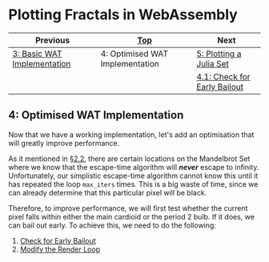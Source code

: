 # Plotting Fractals in WebAssembly

| Previous | [Top](/chriswhealy/plotting-fractals-in-webassembly) | Next
|---|---|---
| [3: Basic WAT Implementation](/chriswhealy/FractalWASM/03%20WAT%20Basic%20Implementation/) | 4: Optimised WAT Implementation  | [5: Plotting a Julia Set](/chriswhealy/FractalWASM/05%20MB%20Julia%20Set/)
| | | [4.1: Check for Early Bailout](/chriswhealy/FractalWASM/04%20WAT%20Optimised%20Implementation/01/)

## 4: Optimised WAT Implementation

Now that we have a working implementation, let's add an optimisation that will greatly improve performance.

As it mentioned in [§2.2](/chriswhealy/FractalWASM/02%20Initial%20Implementation/02/), there are certain locations on the Mandelbrot Set where we know that the escape-time algorithm will ***never*** escape to infinity.
Unfortunately, our simplistic escape-time algorithm cannot know this until it has repeated the loop `max_iters` times.
This is a big waste of time, since we can already determine that this particular pixel will be black.

Therefore, to improve performance, we will first test whether the current pixel falls within either the main cardioid or the period 2 bulb.
If it does, we can bail out early.
To achieve this, we need to do the following:

1. [Check for Early Bailout](./01/)
1. [Modify the Render Loop](./02/)
